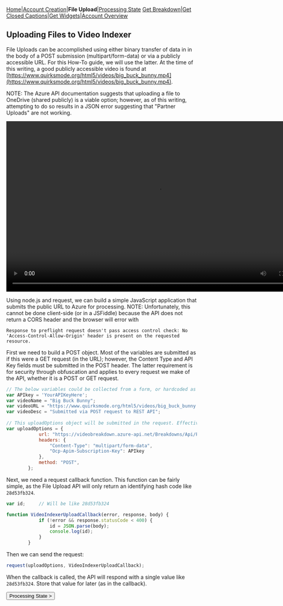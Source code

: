 [Home](https://jaegermeiste.github.io/VideoIndexerHowToGuide/)|[Account Creation](https://jaegermeiste.github.io/VideoIndexerHowToGuide/AccountCreation)|**File Upload**|[Processing State](https://jaegermeiste.github.io/VideoIndexerHowToGuide/ProcessingState)
[Get Breakdown](https://jaegermeiste.github.io/VideoIndexerHowToGuide/GetBreakdown)|[Get Closed Captions](https://jaegermeiste.github.io/VideoIndexerHowToGuide/GetWebVTT)|[Get Widgets](https://jaegermeiste.github.io/VideoIndexerHowToGuide/GetWidgets)|[Account Overview](https://jaegermeiste.github.io/VideoIndexerHowToGuide/AccountOverview)

## Uploading Files to Video Indexer

File Uploads can be accomplished using either binary transfer of data in in the body of a POST submission (multipart/form-data) or via a publicly accessible URL. For this How-To guide, we will use the latter. At the time of this writing, a good publicly accessible video is found at [https://www.quirksmode.org/html5/videos/big_buck_bunny.mp4](https://www.quirksmode.org/html5/videos/big_buck_bunny.mp4).

NOTE: The Azure API documentation suggests that uploading a file to OneDrive (shared publicly) is a viable option; however, as of this writing, attempting to do so results in a JSON error suggesting that "Partner Uploads" are not working.

<video id="BigBuckBunny" class="video-js vjs-default-skin" controls preload="auto" width="800" height="450">
<source src="https://www.quirksmode.org/html5/videos/big_buck_bunny.mp4" type='video/mp4'>
</video>


Using node.js and request, we can build a simple JavaScript application that submits the public URL to Azure for processing. 
NOTE: Unfortunately, this cannot be done client-side (or in a JSFiddle) because the API does not return a CORS header and the browser will error with
```
Response to preflight request doesn't pass access control check: No 'Access-Control-Allow-Origin' header is present on the requested resource.
```

First we need to build a POST object. Most of the variables are submitted as if this were a GET request (in the URL); however, the Content Type and API Key fields must be submitted in the POST header. The latter requirement is for security through obfuscation and applies to every request we make of the API, whether it is a POST or GET request.

```javascript 
// The below variables could be collected from a form, or hardcoded as seen here 
var APIkey = 'YourAPIKeyHere'; 
var videoName = "Big Buck Bunny"; 
var videoURL = "https://www.quirksmode.org/html5/videos/big_buck_bunny.mp4"; 
var videoDesc = "Submitted via POST request to REST API"; 
 
// This uploadOptions object will be submitted in the request. Effectively, it represents the HTTP request header. 
var uploadOptions = { 
            url: "https://videobreakdown.azure-api.net/Breakdowns/Api/Partner/Breakdowns?name=" + videoName + "&privacy=public&videoURL=" + videoURL + "&description=" + videoDesc, 
            headers: { 
                "Content-Type": "multipart/form-data", 
                "Ocp-Apim-Subscription-Key": APIkey 
            }, 
            method: "POST", 
        }; 
``` 

Next, we need a request callback function. This function can be fairly simple, as the File Upload API will only return an identifying hash code like ```28d53fb324```.

```javascript
var id;     // Will be like 28d53fb324

function VideoIndexerUploadCallback(error, response, body) {
            if (!error && response.statusCode < 400) {
                id = JSON.parse(body);
                console.log(id);
            }
        }
```

Then we can send the request:
```javascript
request(uploadOptions, VideoIndexerUploadCallback);
```

When the callback is called, the API will respond with a single value like ```28d53fb324```. Store that value for later (as in the callback).

<form action="https://jaegermeiste.github.io/VideoIndexerHowToGuide/ProcessingState">
    <input type="submit" value="Processing State >" />
</form>
